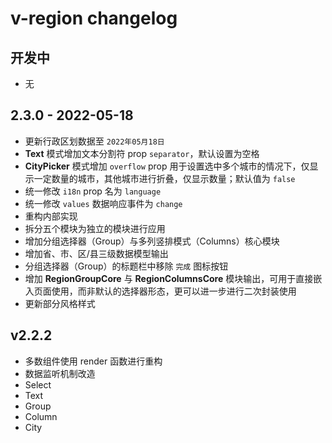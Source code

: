 # v-region changelog

## 开发中

- 无

## 2.3.0 - 2022-05-18

- 更新行政区划数据至 `2022年05月18日`
- **Text** 模式增加文本分割符 prop `separator`，默认设置为空格
- **CityPicker** 模式增加 `overflow` prop 用于设置选中多个城市的情况下，仅显示一定数量的城市，其他城市进行折叠，仅显示数量；默认值为 `false`
- 统一修改 `i18n` prop 名为 `language`
- 统一修改 `values` 数据响应事件为 `change`
- 重构内部实现
- 拆分五个模块为独立的模块进行应用
- 增加分组选择器（Group）与多列竖排模式（Columns）核心模块
- 增加省、市、区/县三级数据模型输出
- 分组选择器（Group）的标题栏中移除 `完成` 图标按钮
- 增加 **RegionGroupCore** 与 **RegionColumnsCore** 模块输出，可用于直接嵌入页面使用，而非默认的选择器形态，更可以进一步进行二次封装使用
- 更新部分风格样式

## v2.2.2

- 多数组件使用 render 函数进行重构
- 数据监听机制改造
- Select
- Text
- Group
- Column
- City
